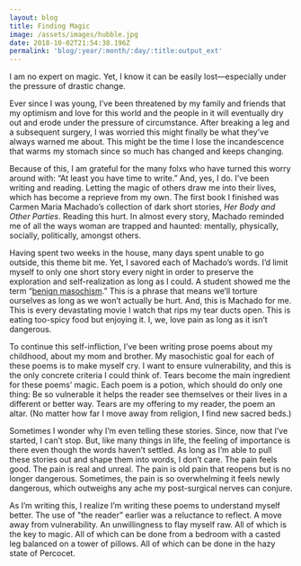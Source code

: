 ```yaml
---
layout: blog
title: Finding Magic
image: /assets/images/hubble.jpg
date: 2018-10-02T21:54:38.196Z
permalink: 'blog/:year/:month/:day/:title:output_ext'
---
```

I am no expert on magic. Yet, I know it can be easily lost—especially under the pressure of drastic change. 



Ever since I was young, I’ve been threatened by my family and friends that my optimism and love for this world and the people in it will eventually dry out and erode under the pressure of circumstance. After breaking a leg and a subsequent surgery, I was worried this might finally be what they’ve always warned me about. This might be the time I lose the incandescence that warms my stomach since so much has changed and keeps changing. 



Because of this, I am grateful for the many folxs who have turned this worry around with: “At least you have time to write.” And, yes, I do. I’ve been writing and reading. Letting the magic of others draw me into their lives, which has become a reprieve from my own. The first book I finished was Carmen Maria Machado’s collection of dark short stories, _Her Body and Other Parties_. Reading this hurt. In almost every story, Machado reminded me of all the ways woman are trapped and haunted: mentally, physically, socially, politically, amongst others. 



Having spent two weeks in the house, many days spent unable to go outside, this theme bit me. Yet, I savored each of Machado’s words. I’d limit myself to only one short story every night in order to preserve the exploration and self-realization as long as I could. A student showed me the term “[benign masochism](https://scopeblog.stanford.edu/2015/08/04/benign-masochism-motivates-common-strange-behaviors/).” This is a phrase that means we’ll torture ourselves as long as we won’t actually be hurt. And, this is Machado for me. This is every devastating movie I watch that rips my tear ducts open. This is eating too-spicy food but enjoying it. I, we, love pain as long as it isn’t dangerous.



To continue this self-infliction, I’ve been writing prose poems about my childhood, about my mom and brother. My masochistic goal for each of these poems is to make myself cry. I want to ensure vulnerability, and this is the only concrete criteria I could think of. Tears become the main ingredient for these poems’ magic. Each poem is a potion, which should do only one thing: Be so vulnerable it helps the reader see themselves or their lives in a different or better way. Tears are my offering to my reader, the poem an altar. (No matter how far I move away from religion, I find new sacred beds.)



Sometimes I wonder why I’m even telling these stories. Since, now that I’ve started, I can’t stop. But, like many things in life, the feeling of importance is there even though the words haven’t settled. As long as I’m able to pull these stories out and shape them into words, I don’t care. The pain feels good. The pain is real and unreal. The pain is old pain that reopens but is no longer dangerous. Sometimes, the pain is so overwhelming it feels newly dangerous, which outweighs any ache my post-surgical nerves can conjure. 



As I’m writing this, I realize I’m writing these poems to understand myself better. The use of "the reader” earlier was a reluctance to reflect. A move away from vulnerability. An unwillingness to flay myself raw. All of which is the key to magic. All of which can be done from a bedroom with a casted leg balanced on a tower of pillows. All of which can be done in the hazy state of Percocet.